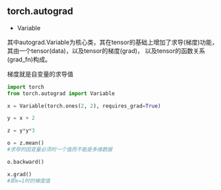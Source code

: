 
## torch.autograd

- Variable

其中autograd.Variable为核心类，其在tensor的基础上增加了求导(梯度)功能，其由一个tensor(data)，以及tensor的梯度(grad)，
以及tensor的函数关系(grad_fn)构成。

梯度就是自变量的求导值

```py
import torch
from torch.autograd import Variable

x = Variable(torch.ones(2, 2), requires_grad=True)

y = x + 2

z = y*y*3

o = z.mean()
#求导的因变量必须时一个值而不能是多维数据

o.backward()

x.grad()
#即x=1时的梯度值


```

